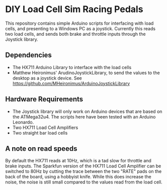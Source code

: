 # DIY Load Cell Sim Racing Pedals
This repository contains simple Arduino scripts for interfacing with load cells, and presenting to a Windows PC as a joystick. Currently this reads two load cells, and sends both brake and throttle inputs through the Joystick library.

## Dependencies
* The HX711 Arduino Library to interface with the load cells
* Matthew Heironimus' ArudinoJoystickLibrary, to send the values to the desktop as a joystick device. See https://github.com/MHeironimus/ArduinoJoystickLibrary

## Hardware Requirements
* The Joystick library will only work on Arduino devices that are based on the ATMega32u4. The scripts here have been tested with an Arduino Leonardo.
* Two HX711 Load Cell Amplifiers
* Two straight bar load cells

## A note on read speeds
By default the HX711 reads at 10Hz, which is a tad slow for throttle and brake inputs. The Sparkfun version of the HX711 Load Cell Amplifier can be switched to 80Hz by cutting the trace between the two "RATE" pads on the back of the board, using a hobbyist knife. While this does increase the noise, the noise is still small compared to the values read from the load cell.

